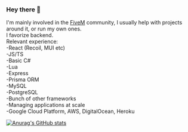 ### Hey there 👋
I'm mainly involved in the [FiveM](https://github.com/citizenfx/fivem) community, I usually help with projects around it, or run my own ones. <br>
I favorize backend. <br>
Relevant experience: <br>
-React (Recoil, MUI etc)<br>
-JS/TS <br>
-Basic C# <br>
-Lua <br>
-Express <br>
-Prisma ORM <br>
-MySQL <br>
-PostgreSQL <br>
-Bunch of other frameworks <br>
-Managing applications at scale <br>
-Google Cloud Platform, AWS, DigitalOcean, Heroku<br>

[![Anurag's GitHub stats](https://github-readme-stats.vercel.app/api?username=wowjeeez&count_private=true&show_icons=true&theme=radical)](https://github.com/anuraghazra/github-readme-stats) <br>

